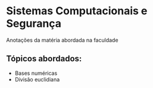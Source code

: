 #  Sistemas Computacionais e Segurança
 Anotações da matéria abordada na faculdade
## Tópicos abordados:
* Bases numéricas 
* Divisão euclidiana
